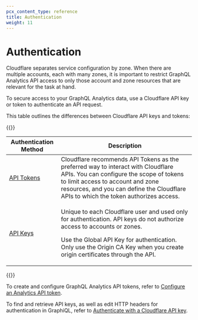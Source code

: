 ```yaml
---
pcx_content_type: reference
title: Authentication
weight: 11
---
```


# Authentication

Cloudflare separates service configuration by zone. When there are multiple accounts, each with many zones, it is important to restrict GraphQL Analytics API access to only those account and zone resources that are relevant for the task at hand.

To secure access to your GraphQL Analytics data, use a Cloudflare API key or token to authenticate an API request.

This table outlines the differences between Cloudflare API keys and tokens:

{{<table-wrap>}}

<table>
  <thead>
      <tr>
          <th>Authentication Method</th>
          <th>Description</th>
      </tr>
  </thead>
  <tbody>
      <tr>
        <td><a href='/fundamentals/api/get-started/create-token/'>API Tokens</a></td>
        <td>Cloudflare recommends API Tokens as the preferred way to interact with Cloudflare APIs. You can configure the scope of tokens to limit access to account and zone resources, and you can define the Cloudflare APIs to which the token authorizes access.</td>
      </tr>
      <tr>
        <td><a href='/fundamentals/api/get-started/keys/'>API Keys</a></td>
        <td><p>Unique to each Cloudflare user and used only for authentication. API keys do not authorize access to accounts or zones.</p>
        <p>Use the Global API Key for authentication. Only use the Origin CA Key when you create origin certificates through the API.</p></td>
      </tr>
  </tbody>
</table>

{{</table-wrap>}}

To create and configure GraphQL Analytics API tokens, refer to [Configure an Analytics API token](/analytics/graphql-api/getting-started/authentication/api-token-auth/).

To find and retrieve API keys, as well as edit HTTP headers for authentication in GraphiQL, refer to [Authenticate with a Cloudflare API key](/analytics/graphql-api/getting-started/authentication/api-key-auth/).
